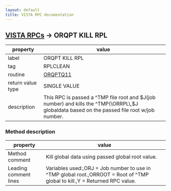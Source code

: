 ```yaml
---
layout: default
title: VISTA RPC documentation
---
```




## [VISTA RPCs](TableOfContent.md) &#8594; ORQPT KILL RPL 

 property | value 
--- | --- 
 label | ORQPT KILL RPL
 tag | RPLCLEAN
 routine | [ORQPTQ11](http://code.osehra.org/dox/Routine_ORQPTQ11_source.html)
 return value type | SINGLE VALUE
 description | This RPC is passed a ^TMP file root and $J(job number) and kills the ^TMP(\ORRPL\,$J globaldata based on the passed file root w/job number.


### Method description

 property | value 
--- | --- 
 Method comment | Kill global data using passed global root value.
 Leading comment lines | Variables used:,ORJ    = Job number to use in ^TMP global root.,ORROOT = Root of ^TMP global to kill.,Y      = Returned RPC value.